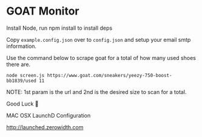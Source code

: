 # GOAT Monitor

Install Node, run npm install to install deps

Copy `example.config.json` over to `config.json` and setup your email smtp information.

Use the command below to scrape goat for a total of how many used shoes there are.

`node screen.js https://www.goat.com/sneakers/yeezy-750-boost-bb1839/used 11`

NOTE: 1st param is the url and 2nd is the desired size to scan for a total.

Good Luck 🐐

MAC OSX LaunchD Configuration

http://launched.zerowidth.com

